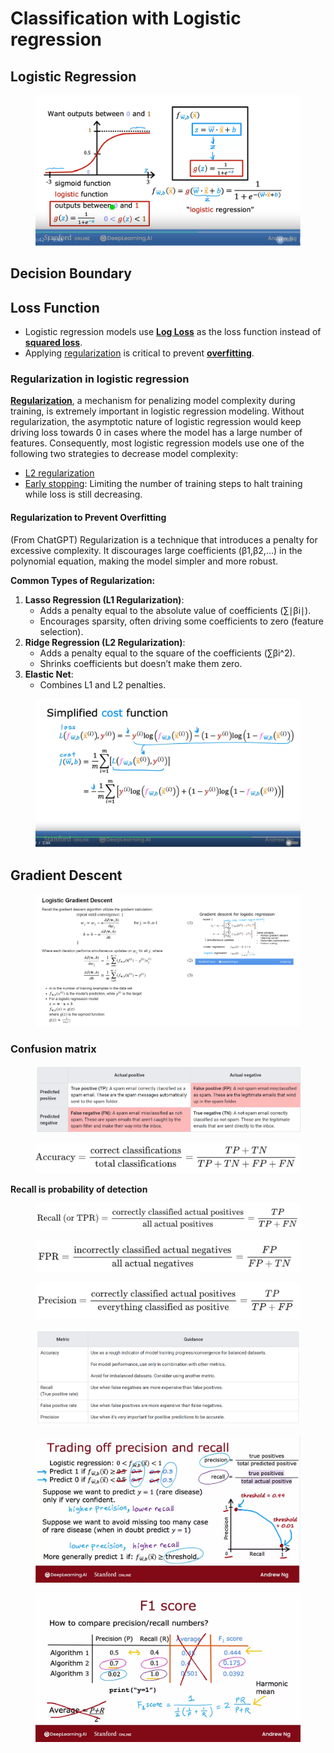 # Classification with Logistic regression

## Logistic Regression

<figure><img src="../.gitbook/assets/image (6) (1) (1).png" alt=""><figcaption></figcaption></figure>

## Decision Boundary



## Loss Function

* Logistic regression models use [**Log Loss**](https://developers.google.com/machine-learning/glossary#Log_Loss) as the loss function instead of [**squared loss**](https://developers.google.com/machine-learning/glossary#l2-loss).
* Applying [regularization](https://developers.google.com/machine-learning/crash-course/overfitting/regularization) is critical to prevent [**overfitting**](https://developers.google.com/machine-learning/glossary#overfitting).

### Regularization in logistic regression <a href="#regularization_in_logistic_regression" id="regularization_in_logistic_regression"></a>

[**Regularization**](https://developers.google.com/machine-learning/glossary#regularization), a mechanism for penalizing model complexity during training, is extremely important in logistic regression modeling. Without regularization, the asymptotic nature of logistic regression would keep driving loss towards 0 in cases where the model has a large number of features. Consequently, most logistic regression models use one of the following two strategies to decrease model complexity:

* [L2 regularization](https://developers.google.com/machine-learning/crash-course/overfitting/regularization)
* [Early stopping](https://developers.google.com/machine-learning/crash-course/overfitting/regularization#early_stopping_an_alternative_to_complexity-based_regularization): Limiting the number of training steps to halt training while loss is still decreasing.

#### **Regularization to Prevent Overfitting**

(From ChatGPT) Regularization is a technique that introduces a penalty for excessive complexity. It discourages large coefficients (β1,β2,…) in the polynomial equation, making the model simpler and more robust.

**Common Types of Regularization:**

1. **Lasso Regression (L1 Regularization)**:
   * Adds a penalty equal to the absolute value of coefficients (∑∣βi∣).
   * Encourages sparsity, often driving some coefficients to zero (feature selection).
2. **Ridge Regression (L2 Regularization)**:
   * Adds a penalty equal to the square of the coefficients (∑βi^2​).
   * Shrinks coefficients but doesn’t make them zero.
3. **Elastic Net**:
   * Combines L1 and L2 penalties.

<figure><img src="../.gitbook/assets/image (1) (1) (1) (1) (2) (1) (1) (1).png" alt=""><figcaption></figcaption></figure>

## Gradient Descent

<figure><img src="../.gitbook/assets/image (2) (1) (1) (2) (1).png" alt=""><figcaption></figcaption></figure>

### Confusion matrix <a href="#confusion_matrix" id="confusion_matrix"></a>

<figure><img src="../.gitbook/assets/image (1) (1) (1).png" alt=""><figcaption></figcaption></figure>

<figure><img src="../.gitbook/assets/image (1) (1) (1) (1).png" alt=""><figcaption></figcaption></figure>

**Recall is probability of detection**

<figure><img src="../.gitbook/assets/image (2) (1).png" alt=""><figcaption></figcaption></figure>

<figure><img src="../.gitbook/assets/image (3) (1).png" alt=""><figcaption></figcaption></figure>

<figure><img src="../.gitbook/assets/image (4) (1).png" alt=""><figcaption></figcaption></figure>

<figure><img src="../.gitbook/assets/image (5) (1).png" alt=""><figcaption></figcaption></figure>

<figure><img src="../.gitbook/assets/image (2).png" alt=""><figcaption></figcaption></figure>

<figure><img src="../.gitbook/assets/image (3).png" alt=""><figcaption></figcaption></figure>
